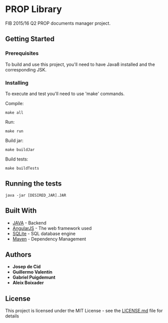 # PROP Library

FIB 2015/16 Q2 PROP documents manager project.

## Getting Started

### Prerequisites

To build and use this project, you'll need to have Java8 installed and the corresponding JSK.

### Installing

To execute and test you'll need to use 'make' commands.

Compile:

```
make all
```

Run:

```
make run
```

Build jar:
```
make buildJar
```

Build tests:
```
make buildTests
```

## Running the tests

```
java -jar [DESIRED_JAR].JAR
```


## Built With

* [JAVA](http://www.oracle.com/technetwork/java/javase/overview/index.html) - Backend
* [AngularJS](https://angularjs.org) - The web framework used
* [SQLite](https://sqlite.org) - SQL database engine
* [Maven](https://maven.apache.org/) - Dependency Management

## Authors

* **Josep de Cid**
* **Guillermo Valentín**
* **Gabriel Puigdemunt**
* **Aleix Boixader**

## License

This project is licensed under the MIT License - see the [LICENSE.md](LICENSE.md) file for details
